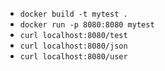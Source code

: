 - `docker build -t mytest .`
- `docker run -p 8080:8080 mytest`
- `curl localhost:8080/test`
- `curl localhost:8080/json`
- `curl localhost:8080/user`
